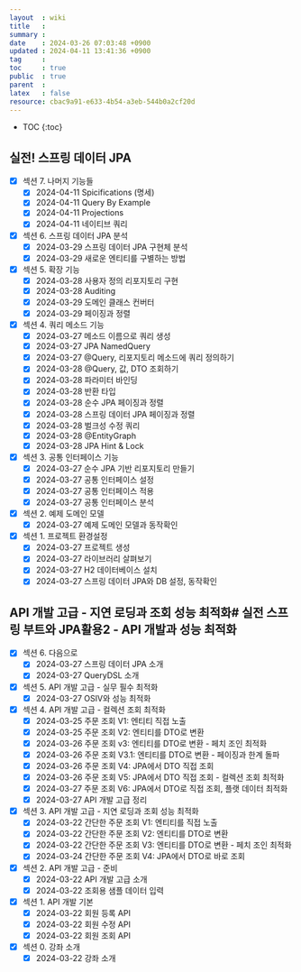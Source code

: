 ```yaml
---
layout  : wiki
title   : 
summary : 
date    : 2024-03-26 07:03:48 +0900
updated : 2024-04-11 13:41:36 +0900
tag     : 
toc     : true
public  : true
parent  : 
latex   : false
resource: cbac9a91-e633-4b54-a3eb-544b0a2cf20d
---
```

* TOC
{:toc}
## 실전! 스프링 데이터 JPA
* [X] 섹션 7. 나머지 기능들
    * [X] 2024-04-11 Spicifications (명세)
    * [X] 2024-04-11 Query By Example
    * [X] 2024-04-11 Projections
    * [X] 2024-04-11 네이티브 쿼리
* [X] 섹션 6. 스프링 데이터 JPA 분석
    * [X] 2024-03-29 스프링 데이터 JPA 구현체 분석
    * [X] 2024-03-29 새로운 엔티티를 구별하는 방법
* [X] 섹션 5. 확장 기능
    * [X] 2024-03-28 사용자 정의 리포지토리 구현
    * [X] 2024-03-28 Auditing
    * [X] 2024-03-29 도메인 클래스 컨버터
    * [X] 2024-03-29 페이징과 정렬
* [X] 섹션 4. 쿼리 메소드 기능
    * [X] 2024-03-27 메소드 이름으로 쿼리 생성
    * [X] 2024-03-27 JPA NamedQuery
    * [X] 2024-03-27 @Query, 리포지토리 메소드에 쿼리 정의하기
    * [X] 2024-03-28 @Query, 값, DTO 조회하기
    * [X] 2024-03-28 파라미터 바인딩
    * [X] 2024-03-28 반환 타입
    * [X] 2024-03-28 순수 JPA 페이징과 정렬
    * [X] 2024-03-28 스프링 데이터 JPA 페이징과 정렬
    * [X] 2024-03-28 벌크성 수정 쿼리
    * [X] 2024-03-28 @EntityGraph
    * [X] 2024-03-28 JPA Hint & Lock
* [X] 섹션 3. 공통 인터페이스 기능
    * [X] 2024-03-27 순수 JPA 기반 리포지토리 만들기
    * [X] 2024-03-27 공통 인터페이스 설정
    * [X] 2024-03-27 공통 인터페이스 적용
    * [X] 2024-03-27 공통 인터페이스 분석
* [X] 섹션 2. 예제 도메인 모델
    * [X] 2024-03-27 예제 도메인 모델과 동작확인
* [X] 섹션 1. 프로젝트 환경설정
    * [X] 2024-03-27 프로젝트 생성
    * [X] 2024-03-27 라이브러리 살펴보기
    * [X] 2024-03-27 H2 데이터베이스 설치
    * [X] 2024-03-27 스프링 데이터 JPA와 DB 설정, 동작확인

## API 개발 고급 - 지연 로딩과 조회 성능 최적화# 실전 스프링 부트와 JPA활용2 - API 개발과 성능 최적화
* [X] 섹션 6. 다음으로
    * [X] 2024-03-27 스프링 데이터 JPA 소개
    * [X] 2024-03-27 QueryDSL 소개
* [X] 섹션 5. API 개발 고급 - 실무 필수 최적화
    * [X] 2024-03-27 OSIV와 성능 최적화
* [X] 섹션 4. API 개발 고급 - 컬렉션 조회 최적화
    * [X] 2024-03-25 주문 조회 V1: 엔티티 직접 노출
    * [X] 2024-03-25 주문 조회 V2: 엔티티를 DTO로 변환
    * [X] 2024-03-26 주문 조회 v3: 엔티티를 DTO로 변환 - 페치 조인 최적화
    * [X] 2024-03-26 주문 조회 V3.1: 엔티티를 DTO로 변환 - 페이징과 한계 돌파
    * [X] 2024-03-26 주문 조회 V4: JPA에서 DTO 직접 조회
    * [X] 2024-03-26 주문 조회 V5: JPA에서 DTO 직접 조회 - 컬렉션 조회 최적화
    * [X] 2024-03-27 주문 조회 V6: JPA에서 DTO로 직접 조회, 플랫 데이터 최적화
    * [X] 2024-03-27 API 개발 고급 정리
* [X] 섹션 3. API 개발 고급 - 지연 로딩과 조회 성능 최적화
    * [X] 2024-03-22 간단한 주문 조회 V1: 엔티티를 직접 노출
    * [X] 2024-03-22 간단한 주문 조회 V2: 엔티티를 DTO로 변환
    * [X] 2024-03-22 간단한 주문 조회 V3: 엔티티를 DTO로 변환 - 페치 조인 최적화
    * [X] 2024-03-24 간단한 주문 조회 V4: JPA에서 DTO로 바로 조회
* [X] 섹션 2. API 개발 고급 - 준비
    * [X] 2024-03-22 API 개발 고급 소개
    * [X] 2024-03-22 조회용 샘플 데이터 입력
* [X] 섹션 1. API 개발 기본
    * [X] 2024-03-22 회원 등록 API
    * [X] 2024-03-22 회원 수정 API
    * [X] 2024-03-22 회원 조회 API
* [X] 섹션 0. 강좌 소개
    * [X] 2024-03-22 강좌 소개
